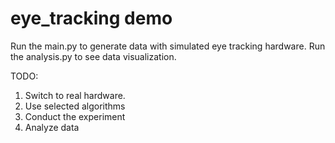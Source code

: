 # eye_tracking demo

Run the main.py to generate data with simulated eye tracking hardware.
Run the analysis.py to see data visualization.

TODO:
1. Switch to real hardware.
2. Use selected algorithms
3. Conduct the experiment
4. Analyze data
